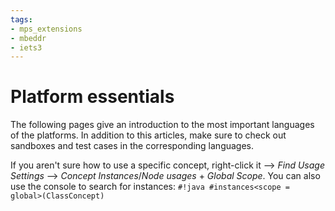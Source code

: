 ```yaml
---
tags:
- mps_extensions
- mbeddr
- iets3
---
```


# Platform essentials

The following pages give an introduction to the most important languages of the platforms.
In addition to this articles, make sure to check out sandboxes and test cases in the corresponding languages.

If you aren't sure how to use a specific concept, right-click it --> *Find Usage Settings* --> *Concept Instances*/*Node usages* + *Global Scope*.
You can also use the console to search for instances: 
`#!java #instances<scope = global>(ClassConcept)`